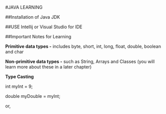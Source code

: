 #JAVA LEARNING

##Installation of Java JDK

##USE Intellij or Visual Studio for IDE


##Important Notes for Learning

**Primitive data types -** includes byte, short, int, long, float, double, boolean and char

**Non-primitive data types -** such as String, Arrays and Classes (you will learn more about these in a later chapter)

**Type Casting**

int myInt = 9;

double myDouble = myInt;

or,